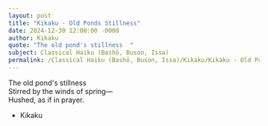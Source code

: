 ```yaml
---
layout: post
title: "Kikaku - Old Ponds Stillness"
date: 2024-12-30 12:00:00 -0000
author: Kikaku
quote: "The old pond's stillness  "
subject: Classical Haiku (Bashō, Buson, Issa)
permalink: /Classical Haiku (Bashō, Buson, Issa)/Kikaku/Kikaku - Old Ponds Stillness
---
```


The old pond's stillness  
Stirred by the winds of spring—  
Hushed, as if in prayer.

- Kikaku
